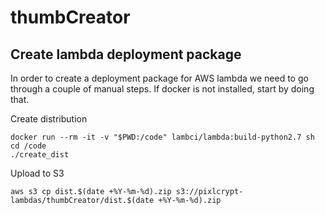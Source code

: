 # thumbCreator

## Create lambda deployment package

In order to create a deployment package for AWS lambda we need to go through a couple of manual steps. If docker is not installed, start by doing that.

Create distribution

    docker run --rm -it -v "$PWD:/code" lambci/lambda:build-python2.7 sh
	cd /code
	./create_dist

Upload to S3

	aws s3 cp dist.$(date +%Y-%m-%d).zip s3://pixlcrypt-lambdas/thumbCreator/dist.$(date +%Y-%m-%d).zip
